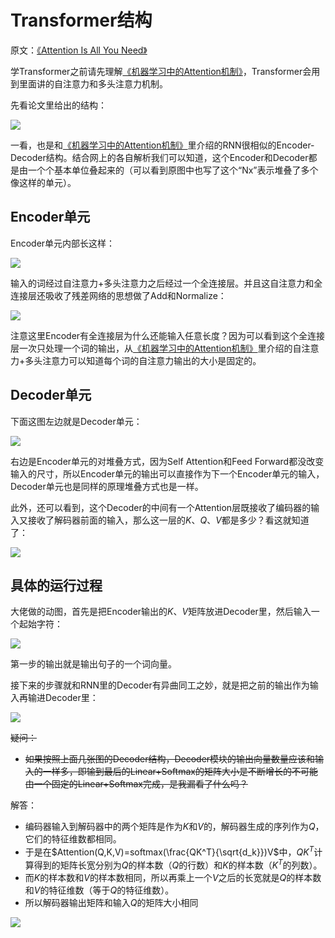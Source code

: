 # Transformer结构

原文：[《Attention Is All You Need》](https://arxiv.org/pdf/1706.03762.pdf)

学Transformer之前请先理解[《机器学习中的Attention机制》](Attention.md)，Transformer会用到里面讲的自注意力和多头注意力机制。

先看论文里给出的结构：

![](./i/Transformer-official.png)

一看，也是和[《机器学习中的Attention机制》](Attention.md)里介绍的RNN很相似的Encoder-Decoder结构。结合网上的各自解析我们可以知道，这个Encoder和Decoder都是由一个个基本单位叠起来的（可以看到原图中也写了这个“Nx”表示堆叠了多个像这样的单元）。

## Encoder单元

Encoder单元内部长这样：

![](./i/transformer_resideual_layer_norm.png)

输入的词经过自注意力+多头注意力之后经过一个全连接层。并且这自注意力和全连接层还吸收了残差网络的思想做了Add和Normalize：

![](./i/transformer_resideual_layer_norm_2.png)

注意这里Encoder有全连接层为什么还能输入任意长度？因为可以看到这个全连接层一次只处理一个词的输出，从[《机器学习中的Attention机制》](Attention.md)里介绍的自注意力+多头注意力可以知道每个词的自注意力输出的大小是固定的。

## Decoder单元

下面这图左边就是Decoder单元：

![](./i/transformer_resideual_layer_norm_3.png)

右边是Encoder单元的对堆叠方式，因为Self Attention和Feed Forward都没改变输入的尺寸，所以Encoder单元的输出可以直接作为下一个Encoder单元的输入，Decoder单元也是同样的原理堆叠方式也是一样。

此外，还可以看到，这个Decoder的中间有一个Attention层既接收了编码器的输入又接收了解码器前面的输入，那么这一层的$K$、$Q$、$V$都是多少？看这就知道了：

![](./i/TransformerDecoder.png)

## 具体的运行过程

大佬做的动图，首先是把Encoder输出的$K$、$V$矩阵放进Decoder里，然后输入一个起始字符：

![](./i/transformer_decoding_1.gif)

第一步的输出就是输出句子的一个词向量。

接下来的步骤就和RNN里的Decoder有异曲同工之妙，就是把之前的输出作为输入再输进Decoder里：

![](./i/transformer_decoding_2.gif)

~~疑问：~~
* ~~如果按照上面几张图的Decoder结构，Decoder模块的输出向量数量应该和输入的一样多，即输到最后的Linear+Softmax的矩阵大小是不断增长的不可能由一个固定的Linear+Softmax完成，是我漏看了什么吗？~~

解答：
* 编码器输入到解码器中的两个矩阵是作为$K$和$V$的，解码器生成的序列作为$Q$，它们的特征维数都相同。
* 于是在$Attention(Q,K,V)=softmax(\frac{QK^T}{\sqrt{d_k}})V$中，$QK^T$计算得到的矩阵长宽分别为$Q$的样本数（$Q$的行数）和$K$的样本数（$K^T$的列数）。
* 而$K$的样本数和$V$的样本数相同，所以再乘上一个$V$之后的长宽就是$Q$的样本数和$V$的特征维数（等于$Q$的特征维数）。
* 所以解码器输出矩阵和输入$Q$的矩阵大小相同

![](./i/self-attention-matrix-calculation-2.png)